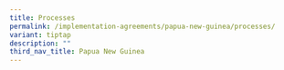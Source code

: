 ```yaml
---
title: Processes
permalink: /implementation-agreements/papua-new-guinea/processes/
variant: tiptap
description: ""
third_nav_title: Papua New Guinea
---
```

